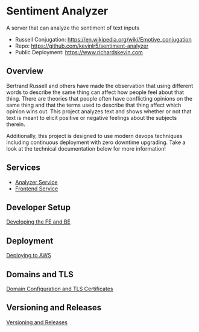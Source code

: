 # Sentiment Analyzer

A server that can analyze the sentiment of text inputs

- Russell Conjugation: https://en.wikipedia.org/wiki/Emotive_conjugation
- Repo: https://github.com/kevinlr5/sentiment-analyzer
- Public Deployment: https://www.richardskevin.com

## Overview

Bertrand Russell and others have made the observation that using different words to describe the same thing can affect how people feel about that thing. There are theories that people often have conflicting opinions on the same thing and that the terms used to describe that thing affect which opinion wins out. This project analyzes text and shows whether or not that text is meant to elicit positive or negative feelings about the subjects therein.

Additionally, this project is designed to use modern devops techniques including continuous deployment with zero downtime upgrading. Take a look at the technical documentation below for more information!

## Services

- [Analyzer Service](docs/analyzer.md)
- [Frontend Service](docs/frontend.md)

## Developer Setup

[Developing the FE and BE](docs/development.md)

## Deployment

[Deploying to AWS](docs/deployment.md)

## Domains and TLS

[Domain Configuration and TLS Certificates](docs/domainsandtls.md)

## Versioning and Releases

[Versioning and Releases](docs/versioning.md)